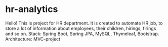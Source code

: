 # hr-analytics
Hello!
This is project for HR department. It is created to automate HR job, to store a lot of information about  employees, their children, hirings, firings and so on. 
Stack: Spring Boot, Spring JPA, MySQL, Thymeleaf, Bootstrap.
Architecture: MVC-project
